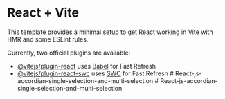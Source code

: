 # React + Vite

This template provides a minimal setup to get React working in Vite with HMR and some ESLint rules.

Currently, two official plugins are available:

- [@vitejs/plugin-react](https://github.com/vitejs/vite-plugin-react/blob/main/packages/plugin-react/README.md) uses [Babel](https://babeljs.io/) for Fast Refresh
- [@vitejs/plugin-react-swc](https://github.com/vitejs/vite-plugin-react-swc) uses [SWC](https://swc.rs/) for Fast Refresh
#   R e a c t - j s - a c c o r d i a n - s i n g l e - s e l e c t i o n - a n d - m u l t i - s e l e c t i o n  
 #   R e a c t - j s - a c c o r d i a n - s i n g l e - s e l e c t i o n - a n d - m u l t i - s e l e c t i o n  
 